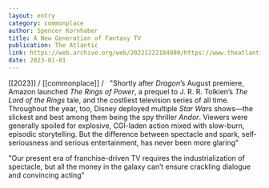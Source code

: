 ```yaml
---
layout: entry
category: commonplace
author: Spencer Kornhaber
title: A New Generation of Fantasy TV
publication: The Atlantic
link: https://web.archive.org/web/20221222184000/https://www.theatlantic.com/culture/archive/2022/12/fantasy-tv-humorless-house-of-the-dragon-andor/672552/
date: 2023-01-01
---
```


[[2023]] / [[commonplace]] / 
 
"Shortly after *Dragon*’s August premiere, Amazon launched *The Rings of Power*, a prequel to J. R. R. Tolkien’s *The* *Lord of the Rings* tale, and the costliest television series of all time. Throughout the year, too, Disney deployed multiple *Star Wars* shows—the slickest and best among them being the spy thriller *Andor*. Viewers were generally spoiled for explosive, CGI-laden action mixed with slow-burn, episodic storytelling. But the difference between spectacle and spark, self-seriousness and serious entertainment, has never been more glaring"

"Our present era of franchise-driven TV requires the industrialization of spectacle, but all the money in the galaxy can’t ensure crackling dialogue and convincing acting"
